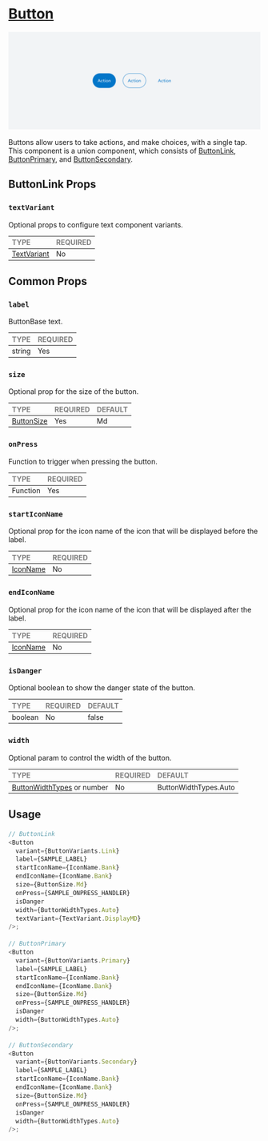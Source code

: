 # [Button](https://metamask-design-system.notion.site/Button-88af1ddc075b40e3bb38a6d0c098d9b6)

![Button](./Button.png)

Buttons allow users to take actions, and make choices, with a single tap.
This component is a union component, which consists of [ButtonLink](./variants/ButtonLink/ButtonLink.tsx), [ButtonPrimary](./variants/ButtonPrimary/ButtonPrimary.tsx), and [ButtonSecondary](./variants/ButtonSecondary/ButtonSecondary.tsx).

## ButtonLink Props

### `textVariant`

Optional props to configure text component variants.

| <span style="color:gray;font-size:14px">TYPE</span> | <span style="color:gray;font-size:14px">REQUIRED</span> |
| :-------------------------------------------------- | :------------------------------------------------------ |
| [TextVariant](../../../../Texts/Text/Text.types.ts)                                              | No                                                     |

## Common Props

### `label`

ButtonBase text.

| <span style="color:gray;font-size:14px">TYPE</span> | <span style="color:gray;font-size:14px">REQUIRED</span> |
| :-------------------------------------------------- | :------------------------------------------------------ |
| string                                              | Yes                                                     |

### `size`

Optional prop for the size of the button.

| <span style="color:gray;font-size:14px">TYPE</span> | <span style="color:gray;font-size:14px">REQUIRED</span> | <span style="color:gray;font-size:14px">DEFAULT</span> |
| :-------------------------------------------------- | :------------------------------------------------------ | :----------------------------------------------------- |
| [ButtonSize](../../Button.types.ts)          | Yes                                                     | Md                                                     |

### `onPress`

Function to trigger when pressing the button.

| <span style="color:gray;font-size:14px">TYPE</span> | <span style="color:gray;font-size:14px">REQUIRED</span> |
| :-------------------------------------------------- | :------------------------------------------------------ |
| Function                                            | Yes                                                     |

### `startIconName`

Optional prop for the icon name of the icon that will be displayed before the label.

| <span style="color:gray;font-size:14px">TYPE</span> | <span style="color:gray;font-size:14px">REQUIRED</span> |
| :-------------------------------------------------- | :------------------------------------------------------ |
| [IconName](../Icons/Icon.types.ts)                | No                                                   |

### `endIconName`

Optional prop for the icon name of the icon that will be displayed after the label.

| <span style="color:gray;font-size:14px">TYPE</span> | <span style="color:gray;font-size:14px">REQUIRED</span> |
| :-------------------------------------------------- | :------------------------------------------------------ |
| [IconName](../Icons/Icon.types.ts)                | No                                                   |

### `isDanger`

Optional boolean to show the danger state of the button.

| <span style="color:gray;font-size:14px">TYPE</span> | <span style="color:gray;font-size:14px">REQUIRED</span> | <span style="color:gray;font-size:14px">DEFAULT</span> |
| :-------------------------------------------------- | :------------------------------------------------------ | :----------------------------------------------------- |
| boolean                                             | No                                                      | false                                                   |

### `width`

Optional param to control the width of the button.

| <span style="color:gray;font-size:14px">TYPE</span> | <span style="color:gray;font-size:14px">REQUIRED</span> | <span style="color:gray;font-size:14px">DEFAULT</span> |
| :-------------------------------------------------- | :------------------------------------------------------ | :----------------------------------------------------- |
| [ButtonWidthTypes](../../Button.types.ts) or number                  | No                                                      |      ButtonWidthTypes.Auto                                                   |

## Usage

```javascript
// ButtonLink
<Button
  variant={ButtonVariants.Link}
  label={SAMPLE_LABEL}
  startIconName={IconName.Bank}
  endIconName={IconName.Bank}
  size={ButtonSize.Md}
  onPress={SAMPLE_ONPRESS_HANDLER}
  isDanger
  width={ButtonWidthTypes.Auto}
  textVariant={TextVariant.DisplayMD}
/>;

// ButtonPrimary
<Button
  variant={ButtonVariants.Primary}
  label={SAMPLE_LABEL}
  startIconName={IconName.Bank}
  endIconName={IconName.Bank}
  size={ButtonSize.Md}
  onPress={SAMPLE_ONPRESS_HANDLER}
  isDanger
  width={ButtonWidthTypes.Auto}
/>;

// ButtonSecondary
<Button
  variant={ButtonVariants.Secondary}
  label={SAMPLE_LABEL}
  startIconName={IconName.Bank}
  endIconName={IconName.Bank}
  size={ButtonSize.Md}
  onPress={SAMPLE_ONPRESS_HANDLER}
  isDanger
  width={ButtonWidthTypes.Auto}
/>;
```
